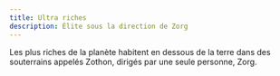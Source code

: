 ```yaml
---
title: Ultra riches
description: Élite sous la direction de Zorg
---
```


Les plus riches de la planète habitent en dessous de la terre dans des souterrains appelés Zothon, dirigés par une seule personne, Zorg.

